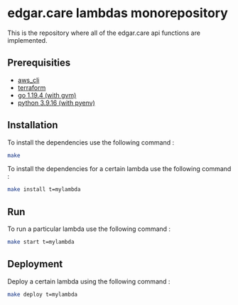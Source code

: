 # edgar.care lambdas monorepository
This is the repository where all of the edgar.care api functions are implemented.

## Prerequisities
- [aws_cli](https://docs.aws.amazon.com/cli/latest/userguide/getting-started-install.html)
- [terraform](https://developer.hashicorp.com/terraform/downloads)
- [go 1.19.4 (with gvm)](https://github.com/moovweb/gvm)
- [python 3.9.16 (with pyenv)](https://github.com/pyenv/pyenv)

## Installation
To install the dependencies use the following command :
```bash
make
```
To install the dependencies for a certain lambda use the following command :
```bash
make install t=mylambda
```

## Run
To run a particular lambda use the following command :
```bash
make start t=mylambda
```

## Deployment
Deploy a certain lambda using the following command :
```bash
make deploy t=mylambda
```
